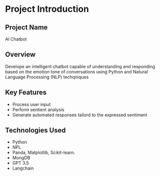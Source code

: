 # Project Introduction

## Project Name
AI Chatbot

## Overview
Develope an intelligent chatbot capable of understanding and responding based on the emotion tone of conversations using Python and Natural Language Processing (NLP) techqniques

## Key Features
* Process user input
* Perform sentient analysis
* Generate automated responses tailord to the expressed sentiment

## Technologies Used
* Python 
* NPL
* Panda, Matplotlib, Scikit-learn.
* MongDB
* GPT 3.5 
* Langchain
